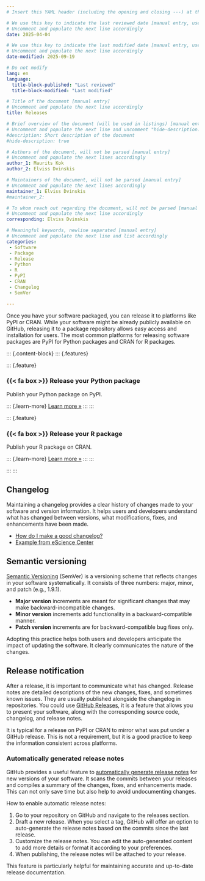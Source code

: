 ```yaml
---
# Insert this YAML header (including the opening and closing ---) at the beginning of the document and fill it out accordingly

# We use this key to indicate the last reviewed date [manual entry, use YYYY-MM-DD]
# Uncomment and populate the next line accordingly
date: 2025-04-04

# We use this key to indicate the last modified date [manual entry, use YYYY-MM-DD]
# Uncomment and populate the next line accordingly
date-modified: 2025-09-19

# Do not modify
lang: en
language: 
  title-block-published: "Last reviewed"
  title-block-modified: "Last modified"

# Title of the document [manual entry]
# Uncomment and populate the next line accordingly
title: Releases

# Brief overview of the document (will be used in listings) [manual entry]
# Uncomment and populate the next line and uncomment "hide-description: true".
#description: Short description of the document
#hide-description: true

# Authors of the document, will not be parsed [manual entry]
# Uncomment and populate the next lines accordingly
author_1: Maurits Kok
author_2: Elviss Dvinskis

# Maintainers of the document, will not be parsed [manual entry]
# Uncomment and populate the next lines accordingly
maintainer_1: Elviss Dvinskis
#maintainer_2:

# To whom reach out regarding the document, will not be parsed [manual entry]
# Uncomment and populate the next line accordingly
corresponding: Elviss Dvinskis

# Meaningful keywords, newline separated [manual entry]
# Uncomment and populate the next line and list accordingly
categories:
 - Software
 - Package
 - Release
 - Python
 - R
 - PyPI
 - CRAN
 - Changelog
 - SemVer

---
```


Once you have your software packaged, you can release it to platforms like PyPI or CRAN. While your software might be already publicly available on GitHub, releasing it to a package repository allows easy access and installation for users. The most common platforms for releasing software packages are PyPI for Python packages and CRAN for R packages.

::: {.content-block}
::: {.features}

::: {.feature}
### {{< fa box >}} Release your Python package
Publish your Python package on PyPI.

::: {.learn-more}
[Learn more »](./releases_pypi.md)
:::
:::

::: {.feature}
### {{< fa box >}} Release your R package
Publish your R package on CRAN.

::: {.learn-more}
[Learn more »](./releases_cran.md)
:::
:::

:::
:::

## Changelog

Maintaining a changelog provides a clear history of changes made to your software and version information. It helps users and developers understand what has changed between versions, what modifications, fixes, and enhancements have been made. 

- [How do I make a good changelog?](https://keepachangelog.com/en/1.1.0/)
- [Example from eScience Center](https://github.com/matchms/matchms/blob/master/CHANGELOG.md)

## Semantic versioning

[Semantic Versioning](https://semver.org) (SemVer) is a versioning scheme that reflects changes in your software systematically. It consists of three numbers: major, minor, and patch (e.g., 1.9.1).

- **Major version** increments are meant for significant changes that may make backward-incompatible changes.
- **Minor version** increments add functionality in a backward-compatible manner.
- **Patch version** increments are for backward-compatible bug fixes only.

Adopting this practice helps both users and developers anticipate the impact of updating the software. It clearly communicates the nature of the changes.

## Release notification

After a release, it is important to communicate what has changed. Release notes are detailed descriptions of the new changes, fixes, and sometimes known issues. They are usually published alongside the changelog in repositories. You could use [GitHub Releases](https://docs.github.com/en/repositories/releasing-projects-on-github/managing-releases-in-a-repository), it is a feature that allows you to present your software, along with the corresponding source code, changelog, and release notes.

It is typical for a release on PyPI or CRAN to mirror what was put under a GitHub release. This is not a requirement, but it is a good practice to keep the information consistent across platforms.

### Automatically generated release notes
GitHub provides a useful feature to [automatically generate release notes](https://docs.github.com/en/repositories/releasing-projects-on-github/automatically-generated-release-notes) for new versions of your software. It scans the commits between your releases and compiles a summary of the changes, fixes, and enhancements made. This can not only save time but also help to avoid undocumenting changes.

How to enable automatic release notes:

1. Go to your repository on GitHub and navigate to the releases section.
2. Draft a new release. When you select a tag, GitHub will offer an option to auto-generate the release notes based on the commits since the last release.
3. Customize the release notes. You can edit the auto-generated content to add more details or format it according to your preferences.
4. When publishing, the release notes will be attached to your release.

This feature is particularly helpful for maintaining accurate and up-to-date release documentation.